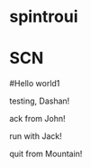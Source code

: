 # spintroui
# SCN
#Hello world1


testing, Dashan!

ack from John!

run with Jack!

quit from Mountain!
